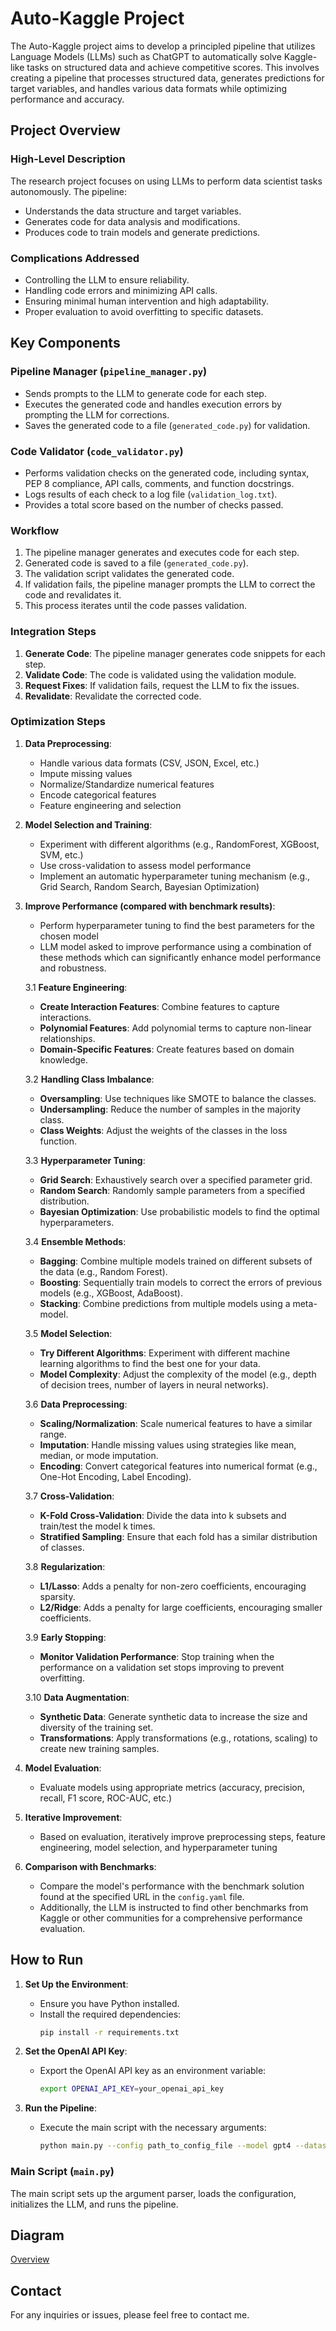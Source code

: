 # Auto-Kaggle Project

The Auto-Kaggle project aims to develop a principled pipeline that utilizes Language Models (LLMs) such as ChatGPT to automatically solve Kaggle-like tasks on structured data and achieve competitive scores. This involves creating a pipeline that processes structured data, generates predictions for target variables, and handles various data formats while optimizing performance and accuracy.

## Project Overview

### High-Level Description
The research project focuses on using LLMs to perform data scientist tasks autonomously. The pipeline:
- Understands the data structure and target variables.
- Generates code for data analysis and modifications.
- Produces code to train models and generate predictions.

### Complications Addressed
- Controlling the LLM to ensure reliability.
- Handling code errors and minimizing API calls.
- Ensuring minimal human intervention and high adaptability.
- Proper evaluation to avoid overfitting to specific datasets.


## Key Components

### Pipeline Manager (`pipeline_manager.py`)
- Sends prompts to the LLM to generate code for each step.
- Executes the generated code and handles execution errors by prompting the LLM for corrections.
- Saves the generated code to a file (`generated_code.py`) for validation.

### Code Validator (`code_validator.py`)
- Performs validation checks on the generated code, including syntax, PEP 8 compliance, API calls, comments, and function docstrings.
- Logs results of each check to a log file (`validation_log.txt`).
- Provides a total score based on the number of checks passed.

### Workflow
1. The pipeline manager generates and executes code for each step.
2. Generated code is saved to a file (`generated_code.py`).
3. The validation script validates the generated code.
4. If validation fails, the pipeline manager prompts the LLM to correct the code and revalidates it.
5. This process iterates until the code passes validation.

### Integration Steps
1. **Generate Code**: The pipeline manager generates code snippets for each step.
2. **Validate Code**: The code is validated using the validation module.
3. **Request Fixes**: If validation fails, request the LLM to fix the issues.
4. **Revalidate**: Revalidate the corrected code.

### Optimization Steps
1. **Data Preprocessing**:
   - Handle various data formats (CSV, JSON, Excel, etc.)
   - Impute missing values
   - Normalize/Standardize numerical features
   - Encode categorical features
   - Feature engineering and selection
2. **Model Selection and Training**:
   - Experiment with different algorithms (e.g., RandomForest, XGBoost, SVM, etc.)
   - Use cross-validation to assess model performance
   - Implement an automatic hyperparameter tuning mechanism (e.g., Grid Search, Random Search, Bayesian Optimization)
3. **Improve Performance (compared with benchmark results)**:
   - Perform hyperparameter tuning to find the best parameters for the chosen model
   - LLM model asked to improve performance using a combination of these methods which can significantly enhance model performance and robustness.

   3.1 **Feature Engineering**:
      - **Create Interaction Features**: Combine features to capture interactions.
      - **Polynomial Features**: Add polynomial terms to capture non-linear relationships.
      - **Domain-Specific Features**: Create features based on domain knowledge.

   3.2 **Handling Class Imbalance**:
      - **Oversampling**: Use techniques like SMOTE to balance the classes.
      - **Undersampling**: Reduce the number of samples in the majority class.
      - **Class Weights**: Adjust the weights of the classes in the loss function.

   3.3 **Hyperparameter Tuning**:
      - **Grid Search**: Exhaustively search over a specified parameter grid.
      - **Random Search**: Randomly sample parameters from a specified distribution.
      - **Bayesian Optimization**: Use probabilistic models to find the optimal hyperparameters.

   3.4 **Ensemble Methods**:
      - **Bagging**: Combine multiple models trained on different subsets of the data (e.g., Random Forest).
      - **Boosting**: Sequentially train models to correct the errors of previous models (e.g., XGBoost, AdaBoost).
      - **Stacking**: Combine predictions from multiple models using a meta-model.

   3.5 **Model Selection**:
      - **Try Different Algorithms**: Experiment with different machine learning algorithms to find the best one for your data.
      - **Model Complexity**: Adjust the complexity of the model (e.g., depth of decision trees, number of layers in neural networks).

   3.6 **Data Preprocessing**:
      - **Scaling/Normalization**: Scale numerical features to have a similar range.
      - **Imputation**: Handle missing values using strategies like mean, median, or mode imputation.
      - **Encoding**: Convert categorical features into numerical format (e.g., One-Hot Encoding, Label Encoding).

   3.7 **Cross-Validation**:
      - **K-Fold Cross-Validation**: Divide the data into k subsets and train/test the model k times.
      - **Stratified Sampling**: Ensure that each fold has a similar distribution of classes.

   3.8 **Regularization**:
      - **L1/Lasso**: Adds a penalty for non-zero coefficients, encouraging sparsity.
      - **L2/Ridge**: Adds a penalty for large coefficients, encouraging smaller coefficients.

   3.9 **Early Stopping**:
      - **Monitor Validation Performance**: Stop training when the performance on a validation set stops improving to prevent overfitting.

   3.10 **Data Augmentation**:
      - **Synthetic Data**: Generate synthetic data to increase the size and diversity of the training set.
      - **Transformations**: Apply transformations (e.g., rotations, scaling) to create new training samples.

4. **Model Evaluation**:
   - Evaluate models using appropriate metrics (accuracy, precision, recall, F1 score, ROC-AUC, etc.)
5. **Iterative Improvement**:
   - Based on evaluation, iteratively improve preprocessing steps, feature engineering, model selection, and hyperparameter tuning

6. **Comparison with Benchmarks**:
   - Compare the model's performance with the benchmark solution found at the specified URL in the `config.yaml` file.
   - Additionally, the LLM is instructed to find other benchmarks from Kaggle or other communities for a comprehensive performance evaluation.

## How to Run

1. **Set Up the Environment**:
   - Ensure you have Python installed.
   - Install the required dependencies:
     ```bash
     pip install -r requirements.txt
     ```

2. **Set the OpenAI API Key**:
   - Export the OpenAI API key as an environment variable:
     ```bash
     export OPENAI_API_KEY=your_openai_api_key
     ```

3. **Run the Pipeline**:
   - Execute the main script with the necessary arguments:
     ```bash
     python main.py --config path_to_config_file --model gpt4 --dataset dataset_name
     ```

### Main Script (`main.py`)
The main script sets up the argument parser, loads the configuration, initializes the LLM, and runs the pipeline.

## Diagram

[Overview](overview.pdf)

## Contact
For any inquiries or issues, please feel free to contact me.
